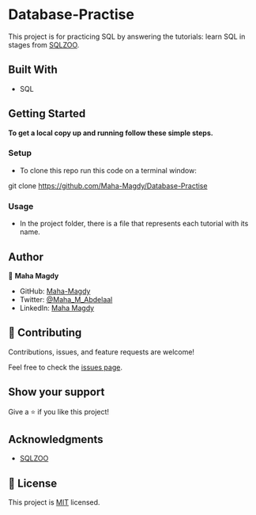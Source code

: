 # Database-Practise

This project is for practicing SQL by answering the tutorials: learn SQL in stages from [SQLZOO](https://sqlzoo.net/wiki/SQL_Tutorial).

## Built With

- SQL

## Getting Started

**To get a local copy up and running follow these simple steps.**

### Setup

- To clone this repo run this code on a terminal window: 

git clone https://github.com/Maha-Magdy/Database-Practise

### Usage

- In the project folder, there is a file that represents each tutorial with its name.

## Author

👤 **Maha Magdy**

- GitHub: [Maha-Magdy](https://github.com/Maha-Magdy)
- Twitter: [@Maha_M_Abdelaal](https://twitter.com/Maha_M_Abdelaal)
- LinkedIn: [Maha Magdy](https://www.linkedin.com/in/maha-magdy-abdelaal/)


## 🤝 Contributing

Contributions, issues, and feature requests are welcome!

Feel free to check the [issues page]( https://github.com/Maha-Magdy/Database-Practise/issues ).

## Show your support

Give a ⭐️ if you like this project!

## Acknowledgments

- [SQLZOO](https://sqlzoo.net/wiki/SQL_Tutorial)

## 📝 License

This project is [MIT](./LICENSE) licensed.
